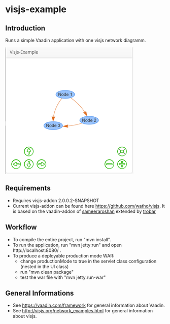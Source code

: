 # visjs-example
## Introduction
Runs a simple Vaadin application with one visjs network diagramm. 

![example](doc/simpleexample.png)

## Requirements

 - Requires visjs-addon 2.0.0.2-SNAPSHOT
 - Current visjs-addon can be found here  https://github.com/watho/visjs. It is based on the vaadin-addon of [sameeraroshan](https://github.com/sameeraroshan/visjs) extended by [trobar](https://github.com/trobar/visjs)

## Workflow

 - To compile the entire project, run "mvn install".
 - To run the application, run "mvn jetty:run" and open http://localhost:8080/ .
 - To produce a deployable production mode WAR:
   - change productionMode to true in the servlet class configuration (nested in the UI class)
   - run "mvn clean package"
   - test the war file with "mvn jetty:run-war"

## General Informations
 - See https://vaadin.com/framework for general information about Vaadin.
 - See http://visjs.org/network_examples.html for general information about visjs.